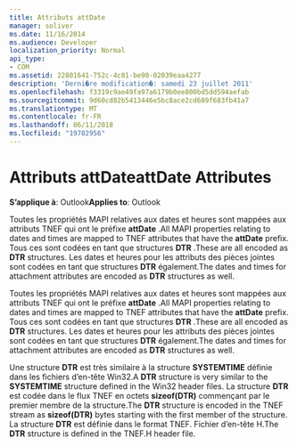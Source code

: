 ```yaml
---
title: Attributs attDate
manager: soliver
ms.date: 11/16/2014
ms.audience: Developer
localization_priority: Normal
api_type:
- COM
ms.assetid: 22801641-752c-4c81-be90-02039eaa4277
description: 'Derni�re modification�: samedi 23 juillet 2011'
ms.openlocfilehash: f3319c9ae49fa97a6179b0ee800bd5dd594aefab
ms.sourcegitcommit: 9d60cd82b5413446e5bc8ace2cd689f683fb41a7
ms.translationtype: MT
ms.contentlocale: fr-FR
ms.lasthandoff: 06/11/2018
ms.locfileid: "19782956"
---
```

# <a name="attdate-attributes"></a><span data-ttu-id="56bae-103">Attributs attDate</span><span class="sxs-lookup"><span data-stu-id="56bae-103">attDate Attributes</span></span>

  
  
<span data-ttu-id="56bae-104">**S’applique à**: Outlook</span><span class="sxs-lookup"><span data-stu-id="56bae-104">**Applies to**: Outlook</span></span> 
  
<span data-ttu-id="56bae-105">Toutes les propriétés MAPI relatives aux dates et heures sont mappées aux attributs TNEF qui ont le préfixe **attDate** .</span><span class="sxs-lookup"><span data-stu-id="56bae-105">All MAPI properties relating to dates and times are mapped to TNEF attributes that have the **attDate** prefix.</span></span> <span data-ttu-id="56bae-106">Tous ces sont codées en tant que structures **DTR** .</span><span class="sxs-lookup"><span data-stu-id="56bae-106">These are all encoded as **DTR** structures.</span></span> <span data-ttu-id="56bae-107">Les dates et heures pour les attributs des pièces jointes sont codées en tant que structures **DTR** également.</span><span class="sxs-lookup"><span data-stu-id="56bae-107">The dates and times for attachment attributes are encoded as **DTR** structures as well.</span></span> 
  
<span data-ttu-id="56bae-108">Toutes les propriétés MAPI relatives aux dates et heures sont mappées aux attributs TNEF qui ont le préfixe **attDate** .</span><span class="sxs-lookup"><span data-stu-id="56bae-108">All MAPI properties relating to dates and times are mapped to TNEF attributes that have the **attDate** prefix.</span></span> <span data-ttu-id="56bae-109">Tous ces sont codées en tant que structures **DTR** .</span><span class="sxs-lookup"><span data-stu-id="56bae-109">These are all encoded as **DTR** structures.</span></span> <span data-ttu-id="56bae-110">Les dates et heures pour les attributs des pièces jointes sont codées en tant que structures **DTR** également.</span><span class="sxs-lookup"><span data-stu-id="56bae-110">The dates and times for attachment attributes are encoded as **DTR** structures as well.</span></span> 
  
<span data-ttu-id="56bae-111">Une structure **DTR** est très similaire à la structure **SYSTEMTIME** définie dans les fichiers d’en-tête Win32.</span><span class="sxs-lookup"><span data-stu-id="56bae-111">A **DTR** structure is very similar to the **SYSTEMTIME** structure defined in the Win32 header files.</span></span> <span data-ttu-id="56bae-112">La structure **DTR** est codée dans le flux TNEF en octets **sizeof(DTR)** commençant par le premier membre de la structure.</span><span class="sxs-lookup"><span data-stu-id="56bae-112">The **DTR** structure is encoded in the TNEF stream as **sizeof(DTR)** bytes starting with the first member of the structure.</span></span> <span data-ttu-id="56bae-113">La structure **DTR** est définie dans le format TNEF. Fichier d’en-tête H.</span><span class="sxs-lookup"><span data-stu-id="56bae-113">The **DTR** structure is defined in the TNEF.H header file.</span></span> 
  

